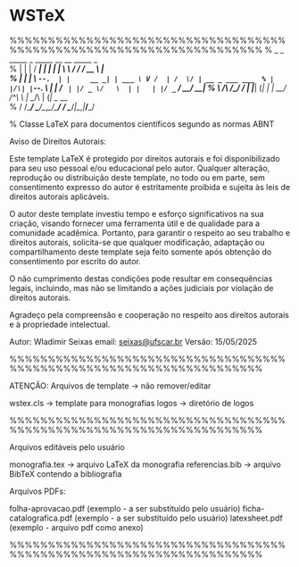 # WSTeX

%%%%%%%%%%%%%%%%%%%%%%%%%%%%%%%%%%%%%%%%%%%%%%%%%%%%%%%%%%%%%%%%%%%%%
%  _    _ _____   _         _____   __   __  _____ _               
% | |  | /  ___| | |       |_   _|  \ \ / / /  __ \ |              
% | |  | \ `--.  | |     __ _| | ___ \ V /  | /  \/ | __ _ ___ ___ 
% | |/\| |`--. \ | |    / _` | |/ _ \/   \  | |   | |/ _` / __/ __|
% \  /\  /\__/ / | |___| (_| | |  __/ /^\ \ | \__/\ | (_| \__ \__ \
%  \/  \/\____/  \_____/\__,_\_/\___\/   \/  \____/_|\__,_|___/___/
                                                                                                                              
% Classe LaTeX para documentos científicos segundo as normas ABNT

Aviso de Direitos Autorais:

Este template LaTeX é protegido por direitos autorais e foi 
disponibilizado para seu uso pessoal e/ou educacional pelo autor. 
Qualquer alteração, reprodução ou distribuição deste template, no 
todo ou em parte, sem consentimento expresso do autor é 
estritamente proibida e sujeita às leis de direitos autorais 
aplicáveis.

O autor deste template investiu tempo e esforço significativos na 
sua criação, visando fornecer uma ferramenta útil e de qualidade 
para a comunidade acadêmica. Portanto, para garantir o respeito ao 
seu trabalho e direitos autorais, solicita-se que qualquer 
modificação, adaptação ou compartilhamento deste template seja 
feito somente após obtenção do consentimento por escrito do autor.

O não cumprimento destas condições pode resultar em consequências 
legais, incluindo, mas não se limitando a ações judiciais por 
violação de direitos autorais.

Agradeço pela compreensão e cooperação no respeito aos direitos 
autorais e à propriedade intelectual.

Autor: Wladimir Seixas
email: seixas@ufscar.br
Versão: 15/05/2025

%%%%%%%%%%%%%%%%%%%%%%%%%%%%%%%%%%%%%%%%%%%%%%%%%%%%%%%%%%%%%%%%%%%%%

ATENÇÃO: Arquivos de template -> não remover/editar

wstex.cls  -> template para monografias
logos      -> diretório de logos

%%%%%%%%%%%%%%%%%%%%%%%%%%%%%%%%%%%%%%%%%%%%%%%%%%%%%%%%%%%%%%%%%%%%%

Arquivos editáveis pelo usuário

monografia.tex      -> arquivo LaTeX da monografia 
referencias.bib     -> arquivo BibTeX contendo a bibliografia

Arquivos PDFs:

folha-aprovacao.pdf (exemplo - a ser substituído pelo usuário)
ficha-catalografica.pdf (exemplo - a ser substituído pelo usuário)
latexsheet.pdf (exemplo - arquivo pdf como anexo)

%%%%%%%%%%%%%%%%%%%%%%%%%%%%%%%%%%%%%%%%%%%%%%%%%%%%%%%%%%%%%%%%%%%%%
